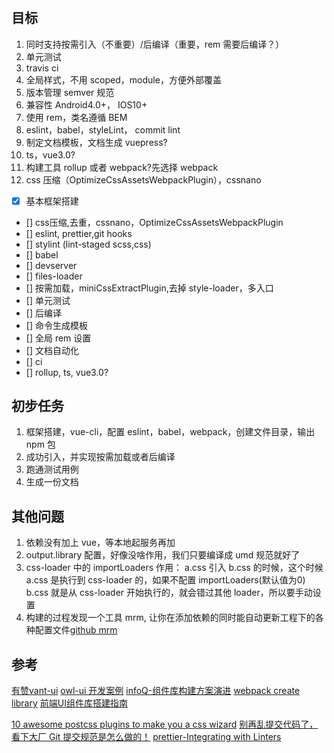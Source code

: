 
#

## 目标

1. 同时支持按需引入（不重要）/后编译（重要，rem 需要后编译？）
2. 单元测试
3. travis ci
4. 全局样式，不用 scoped，module，方便外部覆盖
5. 版本管理 semver 规范
6. 兼容性 Android4.0+， IOS10+
7. 使用 rem，类名遵循 BEM
8. eslint，babel，styleLint， commit lint
9. 制定文档模板，文档生成 vuepress?
10. ts，vue3.0?
11. 构建工具 rollup 或者 webpack?先选择 webpack
12. css 压缩（OptimizeCssAssetsWebpackPlugin），cssnano

- [x] 基本框架搭建
- [] css压缩,去重，cssnano，OptimizeCssAssetsWebpackPlugin
- [] eslint, prettier,git hooks
- [] stylint (lint-staged scss,css)
- [] babel
- [] devserver
- [] files-loader
- [] 按需加载，miniCssExtractPlugin,去掉 style-loader，多入口
- [] 单元测试
- [] 后编译
- [] 命令生成模板
- [] 全局 rem 设置
- [] 文档自动化
- [] ci
- [] rollup, ts, vue3.0?

## 初步任务

1. 框架搭建，vue-cli，配置 eslint，babel，webpack，创建文件目录，输出 npm 包
2. 成功引入，并实现按需加载或者后编译
3. 跑通测试用例
4. 生成一份文档

## 其他问题

1. 依赖没有加上 vue，等本地起服务再加
2. output.library 配置，好像没啥作用，我们只要编译成 umd 规范就好了
3. css-loader 中的 importLoaders 作用： a.css 引入 b.css 的时候，这个时候 a.css 是执行到 css-loader 的，如果不配置 importLoaders(默认值为0) b.css 就是从 css-loader 开始执行的，就会错过其他 loader，所以要手动设置
4. 构建的过程发现一个工具 mrm, 让你在添加依赖的同时能自动更新工程下的各种配置文件[github mrm](https://github.com/sapegin/mrm)

## 参考

[有赞vant-ui](https://github.com/youzan/vant)
[owl-ui 开发案例](https://github.com/dengwb1991/owl-ui)
[infoQ-组件库构建方案演进](https://www.infoq.cn/article/VMA6h6uJzDeljkFERurZ)
[webpack create library](https://www.webpackjs.com/guides/author-libraries/#%E5%88%9B%E5%BB%BA%E4%B8%80%E4%B8%AA-library)
[前端UI组件库搭建指南](https://zhuanlan.zhihu.com/p/94920464)
<!-- [6个postcss插件推荐](https://juejin.im/post/5c9b3c465188251e1618670a) -->
[10 awesome postcss plugins to make you a css wizard](https://www.hongkiat.com/blog/postcss-plugins/)
[别再乱提交代码了，看下大厂 Git 提交规范是怎么做的！](https://mp.weixin.qq.com/s/IMqhv9j_STQRmfeyU9vB1w)
[prettier-Integrating with Linters](https://prettier.io/docs/en/integrating-with-linters.html)
